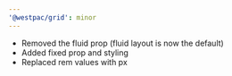 ```yaml
---
'@westpac/grid': minor
---
```


- Removed the fluid prop (fluid layout is now the default)
- Added fixed prop and styling
- Replaced rem values with px

